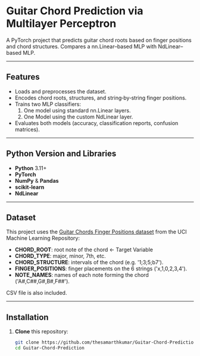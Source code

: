 # Guitar Chord Prediction via Multilayer Perceptron

A PyTorch project that predicts guitar chord roots based on finger positions and chord structures.
Compares a nn.Linear–based MLP with NdLinear–based MLP.

---

## Features

- Loads and preprocesses the dataset.  
- Encodes chord roots, structures, and string‐by‐string finger positions.  
- Trains two MLP classifiers:
  1. One model using standard nn.Linear layers.  
  2. One Model using the custom NdLinear layer.  
- Evaluates both models (accuracy, classification reports, confusion matrices).

---

## Python Version and Libraries

- **Python** 3.11+  
- **PyTorch**  
- **NumPy** & **Pandas**  
- **scikit‑learn**  
- **NdLinear** 


---

## Dataset

This project uses the [Guitar Chords Finger Positions dataset](https://archive.ics.uci.edu/dataset/575/guitar+chords+finger+positions) from the UCI Machine Learning Repository:

- **CHORD_ROOT**: root note of the chord <- Target Variable
- **CHORD_TYPE**: major, minor, 7th, etc.
- **CHORD_STRUCTURE**: intervals of the chord (e.g. '1;3;5;b7').  
- **FINGER_POSITIONS**: finger placements on the 6 strings ('x,1,0,2,3,4').  
- **NOTE_NAMES**: names of each note forming the chord ('A#,C##,G#,B#,F##').

CSV file is also included.

---

## Installation

1. **Clone** this repository:
   ```bash
   git clone https://github.com/thesamarthkumar/Guitar-Chord-Prediction.git
   cd Guitar-Chord-Prediction
  

